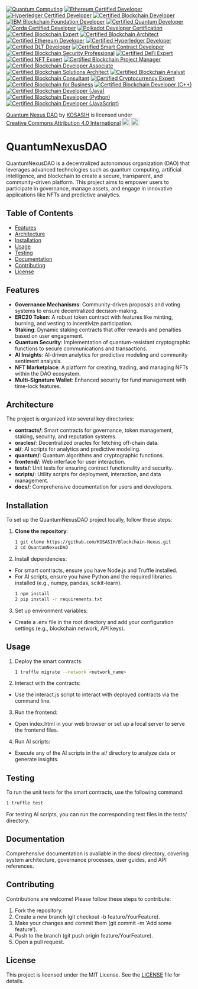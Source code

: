 [![Quantum Computing](https://img.shields.io/badge/Quantum%20Computing-Quantum%20Certified-4B8BBE?style=flat&logo=quantum&logoColor=white)](https://quantum-computing.ibm.com/)
[![Ethereum Certified Developer](https://img.shields.io/badge/Ethereum-Certified%20Developer-3C3C3D?style=flat&logo=ethereum&logoColor=white)](https://ethereum.org/en/developers/docs/)
[![Hyperledger Certified Developer](https://img.shields.io/badge/Hyperledger-Certified%20Developer-00B2A9?style=flat&logo=hyperledger&logoColor=white)](https://www.hyperledger.org/learn/certification)
[![Certified Blockchain Developer](https://img.shields.io/badge/Certified%20Blockchain%20Developer-FFB800?style=flat&logo=blockchain&logoColor=white)](https://www.blockchain-council.org/certifications/certified-blockchain-developer/)
[![IBM Blockchain Foundation Developer](https://img.shields.io/badge/IBM%20Blockchain%20Foundation%20Developer-0052CC?style=flat&logo=ibm&logoColor=white)](https://www.ibm.com/certify/certifications/blockchain-foundation-developer)
[![Certified Quantum Developer](https://img.shields.io/badge/Certified%20Quantum%20Developer-4B8BBE?style=flat&logo=quantum&logoColor=white)](https://www.quantum.org/)
[![Corda Certified Developer](https://img.shields.io/badge/Corda-Certified%20Developer-0072B1?style=flat&logo=corda&logoColor=white)](https://www.corda.net/)
[![Polkadot Developer Certification](https://img.shields.io/badge/Polkadot-Developer%20Certification-EC4A3A?style=flat&logo=polkadot&logoColor=white)](https://polkadot.network/)
[![Certified Blockchain Expert](https://img.shields.io/badge/Certified%20Blockchain%20Expert-FFB800?style=flat&logo=blockchain&logoColor=white)](https://www.blockchain-council.org/certifications/certified-blockchain-expert/)
[![Certified Blockchain Architect](https://img.shields.io/badge/Certified%20Blockchain%20Architect-FFB800?style=flat&logo=blockchain&logoColor=white)](https://www.blockchain-council.org/certifications/certified-blockchain-architect/)
[![Certified Ethereum Developer](https://img.shields.io/badge/Certified%20Ethereum%20Developer-3C3C3D?style=flat&logo=ethereum&logoColor=white)](https://www.blockchain-council.org/certifications/certified-ethereum-developer/)
[![Certified Hyperledger Developer](https://img.shields.io/badge/Certified%20Hyperledger%20Developer-00B2A9?style=flat&logo=hyperledger&logoColor=white)](https://www.hyperledger.org/learn/certification)
[![Certified DLT Developer](https://img.shields.io/badge/Certified%20DLT%20Developer-4B8BBE?style=flat&logo=blockchain&logoColor=white)](https://www.blockchain-council.org/certifications/certified-dlt-developer/)
[![Certified Smart Contract Developer](https://img.shields.io/badge/Certified%20Smart%20Contract%20Developer-3C3C3D?style=flat&logo=ethereum&logoColor=white)](https://www.blockchain-council.org/certifications/certified-smart-contract-developer/)
[![Certified Blockchain Security Professional](https://img.shields.io/badge/Certified%20Blockchain%20Security%20Professional-FFB800?style=flat&logo=blockchain&logoColor=white)](https://www.blockchain-council.org/certifications/certified-blockchain-security-professional/)
[![Certified DeFi Expert](https://img.shields.io/badge/Certified%20DeFi%20Expert-4B8BBE?style=flat&logo=blockchain&logoColor=white)](https://www.blockchain-council.org/certifications/certified-defi-expert/)
[![Certified NFT Expert](https://img.shields.io/badge/Certified%20NFT%20Expert-FFB800?style=flat&logo=blockchain&logoColor=white)](https://www.blockchain-council.org/certifications/certified-nft-expert/)
[![Certified Blockchain Project Manager](https://img.shields.io/badge/Certified%20Blockchain%20Project%20Manager-00B2A9?style=flat&logo=blockchain&logoColor=white)](https://www.blockchain-council.org/certifications/certified-blockchain-project-manager/)
[![Certified Blockchain Developer Associate](https://img.shields.io/badge/Certified%20Blockchain%20Developer%20Associate-4B8BBE?style=flat&logo=blockchain&logoColor=white)](https://www.blockchain-council.org/certifications/certified-blockchain-developer-associate/)
[![Certified Blockchain Solutions Architect](https://img.shields.io/badge/Certified%20Blockchain%20Solutions%20Architect-FFB800?style=flat&logo=blockchain&logoColor=white)](https://www.blockchain-council.org/certifications/certified-blockchain-solutions-architect/)
[![Certified Blockchain Analyst](https://img.shields.io/badge/Certified%20Blockchain%20Analyst-3C3C3D?style=flat&logo=blockchain&logoColor=white)](https://www.blockchain-council.org/certifications/certified-blockchain-analyst/)
[![Certified Blockchain Consultant](https://img.shields.io/badge/Certified%20Blockchain%20Consultant-00B2A9?style=flat&logo=blockchain&logoColor=white)](https://www.blockchain-council.org/certifications/certified-blockchain-consultant/)
[![Certified Cryptocurrency Expert](https://img.shields.io/badge/Certified%20Cryptocurrency%20Expert-4B8BBE?style=flat&logo=blockchain&logoColor=white)](https://www.blockchain-council.org/certifications/certified-cryptocurrency-expert/)
[![Certified Blockchain for Business](https://img.shields.io/badge/Certified%20Blockchain%20for%20Business-FFB800?style=flat&logo=blockchain&logoColor=white)](https://www.blockchain-council.org/certifications/certified-blockchain-for-business/)
[![Certified Blockchain Developer (C++)](https://img.shields.io/badge/Certified%20Blockchain%20Developer%20(C++)-3C3C3D?style=flat&logo=blockchain&logoColor=white)](https://www.blockchain-council.org/certifications/certified-blockchain-developer-cpp/)
[![Certified Blockchain Developer (Java)](https://img.shields.io/badge/Certified%20Blockchain%20Developer%20(Java)-00B2A9?style=flat&logo=blockchain&logoColor=white)](https://www.blockchain-council.org/certifications/certified-blockchain-developer-java/)
[![Certified Blockchain Developer (Python)](https://img.shields.io/badge/Certified%20Blockchain%20Developer%20(Python)-4B8BBE?style=flat&logo=blockchain&logoColor=white)](https://www.blockchain-council.org/certifications/certified-blockchain-developer-python/)
[![Certified Blockchain Developer (JavaScript)](https://img.shields.io/badge/Certified%20Blockchain%20Developer%20(JavaScript)-FFB800?style=flat&logo=blockchain&logoColor=white)](https://www.blockchain-council.org/certifications/certified-blockchain-developer-javascript/)

<p xmlns:cc="http://creativecommons.org/ns#" xmlns:dct="http://purl.org/dc/terms/"><a property="dct:title" rel="cc:attributionURL" href="https://github.com/KOSASIH/Blockchain-Nexus">Quantum Nexus DAO</a> by <a rel="cc:attributionURL dct:creator" property="cc:attributionName" href="https://www.linkedin.com/in/kosasih-81b46b5a">KOSASIH</a> is licensed under <a href="https://creativecommons.org/licenses/by/4.0/?ref=chooser-v1" target="_blank" rel="license noopener noreferrer" style="display:inline-block;">Creative Commons Attribution 4.0 International<img style="height:22px!important;margin-left:3px;vertical-align:text-bottom;" src="https://mirrors.creativecommons.org/presskit/icons/cc.svg?ref=chooser-v1" alt=""><img style="height:22px!important;margin-left:3px;vertical-align:text-bottom;" src="https://mirrors.creativecommons.org/presskit/icons/by.svg?ref=chooser-v1" alt=""></a></p>

# QuantumNexusDAO

QuantumNexusDAO is a decentralized autonomous organization (DAO) that leverages advanced technologies such as quantum computing, artificial intelligence, and blockchain to create a secure, transparent, and community-driven platform. This project aims to empower users to participate in governance, manage assets, and engage in innovative applications like NFTs and predictive analytics.

## Table of Contents

- [Features](#features)
- [Architecture](#architecture)
- [Installation](#installation)
- [Usage](#usage)
- [Testing](#testing)
- [Documentation](#documentation)
- [Contributing](#contributing)
- [License](#license)

## Features

- **Governance Mechanisms**: Community-driven proposals and voting systems to ensure decentralized decision-making.
- **ERC20 Token**: A robust token contract with features like minting, burning, and vesting to incentivize participation.
- **Staking**: Dynamic staking contracts that offer rewards and penalties based on user engagement.
- **Quantum Security**: Implementation of quantum-resistant cryptographic functions to secure communications and transactions.
- **AI Insights**: AI-driven analytics for predictive modeling and community sentiment analysis.
- **NFT Marketplace**: A platform for creating, trading, and managing NFTs within the DAO ecosystem.
- **Multi-Signature Wallet**: Enhanced security for fund management with time-lock features.

## Architecture

The project is organized into several key directories:

- **contracts/**: Smart contracts for governance, token management, staking, security, and reputation systems.
- **oracles/**: Decentralized oracles for fetching off-chain data.
- **ai/**: AI scripts for analytics and predictive modeling.
- **quantum/**: Quantum algorithms and cryptographic functions.
- **frontend/**: Web interface for user interaction.
- **tests/**: Unit tests for ensuring contract functionality and security.
- **scripts/**: Utility scripts for deployment, interaction, and data management.
- **docs/**: Comprehensive documentation for users and developers.

## Installation

To set up the QuantumNexusDAO project locally, follow these steps:

1. **Clone the repository**:
   ```bash
   1 git clone https://github.com/KOSASIH/Blockchain-Nexus.git
   2 cd QuantumNexusDAO
   ```

2. Install dependencies:

- For smart contracts, ensure you have Node.js and Truffle installed.
- For AI scripts, ensure you have Python and the required libraries installed (e.g., numpy, pandas, scikit-learn).
   ```bash
   1 npm install
   2 pip install -r requirements.txt
   ```

3. Set up environment variables:

- Create a .env file in the root directory and add your configuration settings (e.g., blockchain network, API keys).

## Usage

1. Deploy the smart contracts:

   ```bash
   1 truffle migrate --network <network_name>
   ```

2. Interact with the contracts:

- Use the interact.js script to interact with deployed contracts via the command line.

3. Run the frontend:

- Open index.html in your web browser or set up a local server to serve the frontend files.

4. Run AI scripts:

- Execute any of the AI scripts in the ai/ directory to analyze data or generate insights.

## Testing
To run the unit tests for the smart contracts, use the following command:

   ```bash
   1 truffle test
   ```
For testing AI scripts, you can run the corresponding test files in the tests/ directory.

## Documentation
Comprehensive documentation is available in the docs/ directory, covering system architecture, governance processes, user guides, and API references.

## Contributing
Contributions are welcome! Please follow these steps to contribute:

1. Fork the repository.
2. Create a new branch (git checkout -b feature/YourFeature).
3. Make your changes and commit them (git commit -m 'Add some feature').
4. Push to the branch (git push origin feature/YourFeature).
5. Open a pull request.

## License
This project is licensed under the MIT License. See the [LICENSE](LICENSE) file for details.
